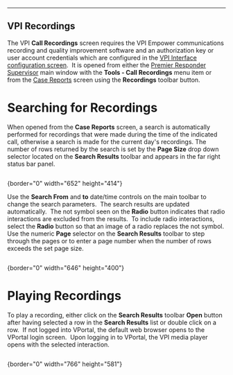   --------------------
  **VPI Recordings**
  --------------------

The VPI **Call Recordings** screen requires the VPI Empower
communications recording and quality improvement software and an
authorization key or user account credentials which are configured in
the [VPI Interface configuration
screen](VPI%20Interface%20Settings.htm).  It is opened from either the
[Premier Responder Supervisor](911Adviser%20Supervisor.htm) main window
with the **Tools - Call Recordings** menu item or from the [Case
Reports](Case%20Reports.htm) screen using the **Recordings** toolbar
button.

# Searching for Recordings

When opened from the **Case Reports** screen, a search is automatically
performed for recordings that were made during the time of the indicated
call, otherwise a search is made for the current day\'s recordings. The
number of rows returned by the search is set by the **Page Size** drop
down selector located on the **Search Results** toolbar and appears in
the far right status bar panel.

<figure><img src=".gitbook/assets/VPI%20Recordings_files/image001.png" alt=""><figcaption></figcaption></figure>{border="0" width="652"
height="414"}

Use the **Search From** and **to** date/time controls on the main
toolbar to change the search parameters.  The search results are updated
automatically.  The not symbol seen on the **Radio** button indicates
that radio interactions are excluded from the results.  To include radio
interactions, select the **Radio** button so that an image of a radio
replaces the not symbol.  Use the numeric **Page** selector on the
**Search Results** toolbar to step through the pages or to enter a page
number when the number of rows exceeds the set page size.

<figure><img src=".gitbook/assets/VPI%20Recordings_files/image002.png" alt=""><figcaption></figcaption></figure>{border="0" width="646"
height="400"}

# Playing Recordings

To play a recording, either click on the **Search Results** toolbar
**Open** button after having selected a row in the **Search Results**
list or double click on a row.  If not logged into VPortal, the default
web browser opens to the VPortal login screen.  Upon logging in to
VPortal, the VPI media player opens with the selected interaction.

<figure><img src=".gitbook/assets/VPI%20Recordings_files/image003.png" alt=""><figcaption></figcaption></figure>{border="0" width="766"
height="581"}
